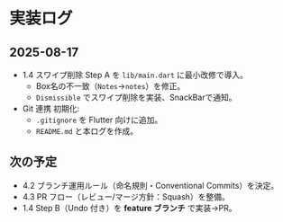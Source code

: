 # 実装ログ

## 2025-08-17
- 1.4 スワイプ削除 Step A を `lib/main.dart` に最小改修で導入。
  - Box名の不一致（`Notes`→`notes`）を修正。
  - `Dismissible` でスワイプ削除を実装、SnackBarで通知。
- Git 連携 初期化:
  - `.gitignore` を Flutter 向けに追加。
  - `README.md` と本ログを作成。

## 次の予定
- 4.2 ブランチ運用ルール（命名規則・Conventional Commits）を決定。
- 4.3 PR フロー（レビュー/マージ方針：Squash）を整備。
- 1.4 Step B（Undo 付き）を **feature ブランチ** で実装→PR。
